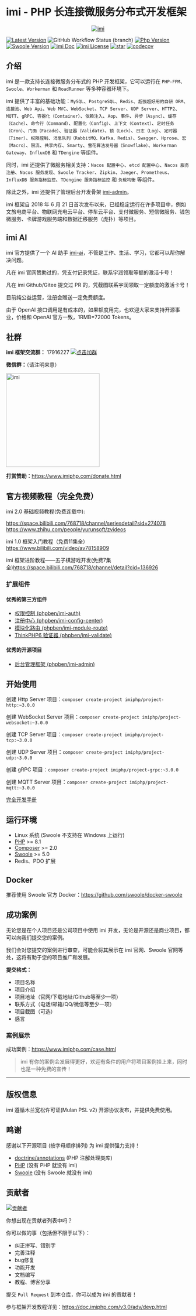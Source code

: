 # imi - PHP 长连接微服务分布式开发框架

<p align="center">
    <a href="https://www.imiphp.com" target="_blank">
        <img src="https://cdn.jsdelivr.net/gh/imiphp/imi@3.0/res/logo.png" alt="imi" />
    </a>
</p>

[![Latest Version](https://img.shields.io/packagist/v/imiphp/imi.svg)](https://packagist.org/packages/imiphp/imi)
![GitHub Workflow Status (branch)](https://img.shields.io/github/actions/workflow/status/imiphp/imi/ci.yml?branch=3.0)
[![Php Version](https://img.shields.io/badge/php-%3E=8.1-brightgreen.svg)](https://secure.php.net/)
[![Swoole Version](https://img.shields.io/badge/swoole-%3E=5.0-brightgreen.svg)](https://github.com/swoole/swoole-src)
[![imi Doc](https://img.shields.io/badge/docs-passing-green.svg)](https://doc.imiphp.com/v3.0/)
[![imi License](https://img.shields.io/badge/license-MulanPSL%202.0-brightgreen.svg)](https://github.com/imiphp/imi/blob/master/LICENSE)
[![star](https://gitee.com/yurunsoft/IMI/badge/star.svg?theme=gvp)](https://gitee.com/yurunsoft/IMI/stargazers)
[![codecov](https://codecov.io/github/imiphp/imi/branch/3.0/graph/badge.svg?token=YrNRQgbRe2)](https://codecov.io/github/imiphp/imi)

## 介绍

imi 是一款支持长连接微服务分布式的 PHP 开发框架，它可以运行在 `PHP-FPM`、`Swoole`、`Workerman` 和 `RoadRunner` 等多种容器环境下。

imi 提供了丰富的基础功能：`MySQL`、`PostgreSQL`、`Redis`、`超强超好用的自研 ORM`、`连接池`、`Web Api`、`Web MVC`、`WebSocket`、`TCP Server`、`UDP Server`、`HTTP2`、`MQTT`、`gRPC`、`容器化（Container）`、`依赖注入`、`Aop`、`事件`、`异步（Async）`、`缓存（Cache）`、`命令行（Command）`、`配置化（Config）`、`上下文（Context）`、`定时任务（Cron）`、`门面（Facade）`、`验证器（Validate）`、`锁（Lock）`、`日志（Log）`、`定时器（Timer）`、`权限控制`、`消息队列（RabbitMQ、Kafka、Redis）`、`Swagger`、`Hprose`、`宏（Macro）`、`限流`、`共享内存`、`Smarty`、`雪花算法发号器（Snowflake）`、`Workerman Gateway`、`InfluxDB` 和 `TDengine` 等组件。

同时，imi 还提供了微服务相关支持：`Nacos 配置中心`、`etcd 配置中心`、`Nacos 服务注册`、`Nacos 服务发现`、`Swoole Tracker`、`Zipkin`、`Jaeger`、`Prometheus`、`InfluxDB 服务指标监控`、`TDengine 服务指标监控` 和 `负载均衡` 等组件。

除此之外，imi 还提供了管理后台开发骨架 [imi-admin](https://gitee.com/phpben/imi-admin)。

imi 框架自 2018 年 6 月 21 日首次发布以来，已经稳定运行在许多项目中，例如文旅电商平台、物联网充电云平台、停车云平台、支付微服务、短信微服务、钱包微服务、卡牌游戏服务端和数据迁移服务（虎扑）等项目。

## imi AI

imi 官方提供了一个 AI 助手 [imi-ai](https://ai.imiphp.com)，不管是工作、生活、学习，它都可以帮你解决问题。

凡在 imi 官网赞助过的，凭支付记录凭证，联系宇润领取等额的激活卡号！

凡在 imi Github/Gitee 提交过 PR 的，凭截图联系宇润领取一定额度的激活卡号！

目前纯公益运营，注册会赠送一定免费额度。

由于 OpenAI 接口调用是有成本的，如果额度用完，也欢迎大家来支持开源事业，价格和 OpenAI 官方一致，1RMB=72000 Tokens。

## 社群

**imi 框架交流群：** 17916227 [![点击加群](https://pub.idqqimg.com/wpa/images/group.png "点击加群")](https://jq.qq.com/?_wv=1027&k=5wXf4Zq)

**微信群：**（请注明来意）

<img src="res/wechat.png" alt="imi" width="256px" />

**打赏赞助：**<https://www.imiphp.com/donate.html>

## 官方视频教程（完全免费）

imi 2.0 基础视频教程(免费连载中):

<https://space.bilibili.com/768718/channel/seriesdetail?sid=274078>
<https://www.zhihu.com/people/yurunsoft/zvideos>

imi 1.0 框架入门教程（免费11集全）<https://www.bilibili.com/video/av78158909>

imi 框架进阶教程——五子棋游戏开发(免费7集全)<https://space.bilibili.com/768718/channel/detail?cid=136926>

### 扩展组件

#### 优秀的第三方组件

* [权限控制 (phpben/imi-auth)](https://gitee.com/phpben/imi-auth)
* [注册中心 (phpben/imi-config-center)](https://gitee.com/phpben/imi-config-center)
* [模块化路由 (phpben/imi-module-route)](https://gitee.com/phpben/imi-module-route)
* [ThinkPHP6 验证器 (phpben/imi-validate)](https://gitee.com/phpben/imi-validate)

#### 优秀的开源项目

* [后台管理框架 (phpben/imi-admin)](https://gitee.com/phpben/imi-admin)

## 开始使用

创建 Http Server 项目：`composer create-project imiphp/project-http:~3.0.0`

创建 WebSocket Server 项目：`composer create-project imiphp/project-websocket:~3.0.0`

创建 TCP Server 项目：`composer create-project imiphp/project-tcp:~3.0.0`

创建 UDP Server 项目：`composer create-project imiphp/project-udp:~3.0.0`

创建 gRPC 项目：`composer create-project imiphp/project-grpc:~3.0.0`

创建 MQTT Server 项目：`composer create-project imiphp/project-mqtt:~3.0.0`

[完全开发手册](https://doc.imiphp.com/v3.0/)

## 运行环境

* Linux 系统 (Swoole 不支持在 Windows 上运行)
* [PHP](https://php.net/) >= 8.1
* [Composer](https://getcomposer.org/) >= 2.0
* [Swoole](https://www.swoole.com/) >= 5.0
* Redis、PDO 扩展

## Docker

推荐使用 Swoole 官方 Docker：<https://github.com/swoole/docker-swoole>

## 成功案例

无论您是在个人项目还是公司项目中使用 imi 开发，无论是开源还是商业项目，都可以向我们提交您的案例。

我们会对您提交的案例进行审查，可能会将其展示在 imi 官网、Swoole 官网等处，这将有助于您的项目推广和发展。

**提交格式：**

* 项目名称
* 项目介绍
* 项目地址（官网/下载地址/Github等至少一项）
* 联系方式（电话/邮箱/QQ/微信等至少一项）
* 项目截图（可选）
* 感言

### 案例展示

成功案例：<https://www.imiphp.com/case.html>

> imi 有你的案例会发展得更好，欢迎有条件的用户将项目案例挂上来，同时也是一种免费的宣传！

---

## 版权信息

imi 遵循木兰宽松许可证(Mulan PSL v2) 开源协议发布，并提供免费使用。

## 鸣谢

感谢以下开源项目 (按字母顺序排列) 为 imi 提供强力支持！

* [doctrine/annotations](https://github.com/doctrine/annotations) (PHP 注解处理类库)
* [PHP](https://php.net/) (没有 PHP 就没有 imi)
* [Swoole](https://www.swoole.com/) (没有 Swoole 就没有 imi)

## 贡献者

[![贡献者](https://opencollective.com/IMI/contributors.svg?width=890&button=false)](https://github.com/imiphp/imi/graphs/contributors)

你想出现在贡献者列表中吗？

你可以做的事（包括但不限于以下）：

* 纠正拼写、错别字
* 完善注释
* bug修复
* 功能开发
* 文档编写
* 教程、博客分享

提交 `Pull Request` 到本仓库，你可以成为 imi 的贡献者！

参与框架开发教程详见：<https://doc.imiphp.com/v3.0/adv/devp.html>
